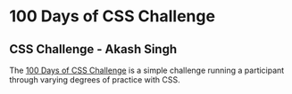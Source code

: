 # 100 Days of CSS Challenge

[live]:https://100dayscss.com/

## CSS Challenge - Akash Singh

The [100 Days of CSS Challenge][live] is a simple challenge running a participant through varying degrees of practice with CSS. 
